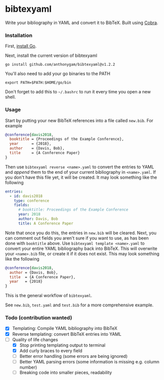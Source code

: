 # bibtexyaml

Write your bibliography in YAML and convert it to BibTeX. Built using [Cobra](https://github.com/spf13/cobra).

### Installation

First, [install Go](https://go.dev/doc/install).

Next, install the current version of bibtexyaml

`go install github.com/anthonygam/bibtexyaml@v1.2.2`

You'll also need to add your go binaries to the PATH

`export PATH=$PATH:$HOME/go/bin`

Don't forget to add this to `~/.bashrc` to run it every time you open a new shell.

### Usage

Start by putting your new BibTeX references into a file called `new.bib`. For example

```BibTeX
@conference{davis2018,
  booktitle = {Proceedings of the Example Conference},
  year      = {2018},
  author    = {Davis, Bob},
  title     = {A Conference Paper}
}
```

Then use `bibtexyaml reverse <name>.yaml` to convert the entries to YAML and *append* them to the end of your current bibliography in `<name>.yaml`. If you don't have this file yet, it will be created. It may look something like the following

```yaml
entries:
  - id: davis2018
    type: conference
    fields:
      # booktitle: Proceedings of the Example Conference
      year: 2018
      author: Davis, Bob
      title: A Conference Paper
```

Note that once you do this, the entries in `new.bib` will be cleared. Next, you can comment out fields you aren't sure if you want to use, as has been done with `booktitle` above. Use `bibtexyaml template <name>.yaml` to convert your entire YAML bibliography back into BibTeX. This will overwrite your `<name>.bib` file, or create it if it does not exist. This may look something like the following

```BibTeX
@conference{davis2018,
  author = {Davis, Bob},
  title  = {A Conference Paper},
  year   = {2018}
}
```

This is the general workflow of `bibtexyaml`.

See `new.bib`, `test.yaml` and `test.bib` for a more comprehensive example.

### Todo (contribution wanted)

- [x] Templating: Compile YAML bibliography into BibTeX
- [x] Reverse templating: convert BibTeX entries into YAML
- [ ] Quality of life changes
  - [x] Stop printing templating output to terminal
  - [x] Add curly braces to every field
  - [ ] Better error handling (some errors are being ignored)
  - [ ] Better YAML parsing errors (some information is missing e.g. column number)
  - [ ] Breaking code into smaller pieces, readability
